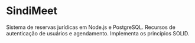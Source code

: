 # SindiMeet
Sistema de reservas jurídicas em Node.js e PostgreSQL. Recursos de autenticação de usuários e agendamento. Implementa os princípios SOLID.
